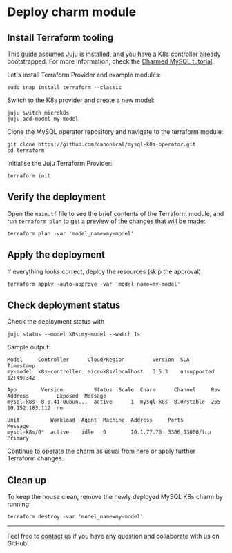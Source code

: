 # Deploy charm module

## Install Terraform tooling

This guide assumes Juju is installed, and you have a K8s controller already bootstrapped. For more information, check the [Charmed MySQL tutorial](/tutorial/index).

Let's install Terraform Provider and example modules:
```shell
sudo snap install terraform --classic
```

Switch to the K8s provider and create a new model:
```shell
juju switch microk8s
juju add-model my-model
```

Clone the MySQL operator repository and navigate to the terraform module:
```shell
git clone https://github.com/canonical/mysql-k8s-operator.git
cd terraform
```

Initialise the Juju Terraform Provider:
```shell
terraform init
```

## Verify the deployment

Open the `main.tf` file to see the brief contents of the Terraform module, and run `terraform plan` to get a preview of the changes that will be made:

```shell
terraform plan -var 'model_name=my-model'
```

## Apply the deployment

If everything looks correct, deploy the resources (skip the approval):

```shell
terraform apply -auto-approve -var 'model_name=my-model'
```

## Check deployment status

Check the deployment status with 

```shell
juju status --model k8s:my-model --watch 1s
```

Sample output:

```shell
Model     Controller      Cloud/Region         Version  SLA          Timestamp
my-model  k8s-controller  microk8s/localhost   3.5.3    unsupported  12:49:34Z

App        Version          Status  Scale  Charm      Channel     Rev  Address         Exposed  Message
mysql-k8s  8.0.41-0ubun...  active      1  mysql-k8s  8.0/stable  255  10.152.183.112  no

Unit          Workload  Agent  Machine  Address     Ports           Message
mysql-k8s/0*  active    idle   0        10.1.77.76  3306,33060/tcp  Primary
```

Continue to operate the charm as usual from here or apply further Terraform changes.

## Clean up

To keep the house clean, remove the newly deployed MySQL K8s charm by running
```shell
terraform destroy -var 'model_name=my-model'
```

---

Feel free to [contact us](/reference/contacts) if you have any question and collaborate with us on GitHub!
